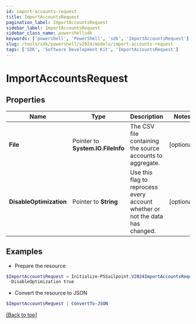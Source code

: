 ```yaml
---
id: import-accounts-request
title: ImportAccountsRequest
pagination_label: ImportAccountsRequest
sidebar_label: ImportAccountsRequest
sidebar_class_name: powershellsdk
keywords: ['powershell', 'PowerShell', 'sdk', 'ImportAccountsRequest'] 
slug: /tools/sdk/powershell/v2024/models/import-accounts-request
tags: ['SDK', 'Software Development Kit', 'ImportAccountsRequest']
---
```



# ImportAccountsRequest

## Properties

Name | Type | Description | Notes
------------ | ------------- | ------------- | -------------
**File** |  Pointer to **System.IO.FileInfo** | The CSV file containing the source accounts to aggregate. | [optional] 
**DisableOptimization** |  Pointer to **String** | Use this flag to reprocess every account whether or not the data has changed. | [optional] 

## Examples

- Prepare the resource
```powershell
$ImportAccountsRequest = Initialize-PSSailpoint.V2024ImportAccountsRequest  -File null `
 -DisableOptimization true
```

- Convert the resource to JSON
```powershell
$ImportAccountsRequest | ConvertTo-JSON
```


[[Back to top]](#) 

